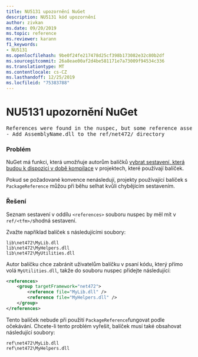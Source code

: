 ```yaml
---
title: NU5131 upozornění NuGet
description: NU5131 kód upozornění
author: zivkan
ms.date: 09/20/2019
ms.topic: reference
ms.reviewer: karann
f1_keywords:
- NU5131
ms.openlocfilehash: 9be0f24fe217478d25cf398b173082e32c80b2df
ms.sourcegitcommit: 26a8eae00af2d4be581171e7a73009f94534c336
ms.translationtype: MT
ms.contentlocale: cs-CZ
ms.lasthandoff: 12/25/2019
ms.locfileid: "75383788"
---
```

# <a name="nuget-warning-nu5131"></a>NU5131 upozornění NuGet

<pre>References were found in the nuspec, but some reference assemblies were not found in both the nuspec and ref folder. Add the following reference assemblies:
- Add AssemblyName.dll to the ref/net472/ directory</pre>

### <a name="issue"></a>Problém

NuGet má funkci, která umožňuje autorům balíčků [vybrat sestavení, která budou k dispozici v době kompilace](../../create-packages/Select-assemblies-referenced-by-projects.md) v projektech, které používají balíček.

Pokud se požadované konvence nenásledují, projekty používající balíček s `PackageReference` můžou při běhu selhat kvůli chybějícím sestavením.

### <a name="solution"></a>Řešení

Seznam sestavení v oddílu `<references>` souboru nuspec by měl mít v `ref/<tfm>/`shodná sestavení.

Zvažte například balíček s následujícími soubory:

```text
lib\net472\MyLib.dll
lib\net472\MyHelpers.dll
lib\net472\MyUtilities.dll
```

Autor balíčku chce zabránit uživatelům balíčku v psaní kódu, který přímo volá `MyUtilities.dll`, takže do souboru nuspec přidejte následující:

```xml
<references>
    <group targetFramework="net472">
        <reference file="MyLib.dll" />
        <reference file="MyHelpers.dll" />
    </group>
</references>
```

Tento balíček nebude při použití `PackageReference`fungovat podle očekávání. Chcete-li tento problém vyřešit, balíček musí také obsahovat následující soubory:

```text
ref\net472\MyLib.dll
ref\net472\MyHelpers.dll
```
